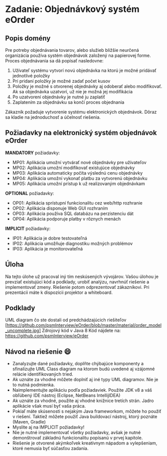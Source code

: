 # Zadanie: Objednávkový systém eOrder

## Popis domény
Pre potreby objednávania tovarov, alebo služieb bližšie neurčená organizácia používa systém objednávok založený na papierovej forme. Proces objednávania sa dá popísať nasledovne:

1.	Užívateľ systému vytvorí novú objednávka na ktorú je možné pridávať jednotlivé položky
2.	Pri pridaní položky je možné zadať počet kusov
3.	Položky je možné s otvorenej objednávky aj odoberať alebo modifikovať. Ak sa objednávka uzatvorí, už nie je možná jej modifikácia
4.	Po uzatvorení objednávky je nutné ju zaplatiť 
5.	Zaplatením za objednávku sa končí proces objednania

Zákazník požaduje vytvorenie systému elektronických objednávok. Dôraz sa kladie na jednoduchosť a účelnosť riešenia.

## Požiadavky na elektronický systém objednávok eOrder
**MANDATORY** požiadavky:

* MP01: Aplikácia umožní vytvárať nové objednávky pre užívateľov
* MP02: Aplikácia umožní modifikovať existujúce objednávky
* MP03: Aplikácia automaticky počíta výslednú cenu objednávky 
* MP04: Aplikácia umožní vykonať platbu za vytvorenú objednávku
* MP05: Aplikácia umožní prístup k už realizovaným objednávkam

**OPTIONAL** požiadavky:

* OP01: Aplikácia sprístupní funkcionalitu cez web/http rozhranie 
* OP02: Aplikácia disponuje Web GUI rozhraním
* OP03: Aplikácia používa SQL databázu na perzistenciu dát
* OP04: Aplikácia podporuje platby v rôznych menách

**IMPLICIT** požiadavky:

* IP01: Aplikácia je dobre testovateľná
* IP02: Aplikácia umožňuje diagnostiku možných problémov
* IP03: Aplikácia je monitorovateľná

## Úloha
Na tejto úlohe už pracoval iný tím neskúsených vývojárov. Vašou úlohou je prevziať existujúci kód a podklady, urobiť analýzu, navrhnúť riešenie a implementovať zmeny.  Riešenie potom odprezentovať zákazníkovi. Pri prezentácii máte k dispozícii projektor a whiteboard.
## Podklady
UML diagram čo ste dostali od predchádzajúcich riešiteľov
[https://github.com/psmInterview/eOrder/blob/master/material/order_model_uncomplete.jpg]
Zdrojový kód v Java 8
Kód nájdete na: https://github.com/psmInterview/eOrder
## Návod na riešenie :smile:

* Zanalyzujte dané požiadavky, doplňte chýbajúce komponenty a sfinalizujte UML Class diagram na ktorom budú uvedené aj vzájomné relácie identifikovaných tried.
* Ak uznáte za vhodné môžete doplniť aj iné typy UML diagramov. Nie je to nutná podmienka.
* Naimplementujte  aplikáciu podľa požiadaviek. Použite JDK v8 a váš obľúbený IDE nástroj (Eclipse, NetBeans IntellijIDEA)
* Ak uznáte za vhodné, použite aj vhodné knižnice tretích strán. Jadro aplikácie však musí byť vaša práca.
* Pokiaľ máte skúsenosti s nejakým Java frameworkom, môžete ho použiť v riešení. Taktiež môžete použiť Java buildovací nástroj, ktorý poznáte (Maven, Gradle)
* Myslite aj na IMPLICIT požiadavky!
* Nie je nutné implementovať všetky požiadavky,	 avšak je nutné demonštrovať základnú funkcionalitu popísanú v prvej kapitole.
* Riešenie je otvorené akýmkoľvek kreatívnym nápadom a vylepšeniam, ktoré nemusia byť súčasťou zadania. 
